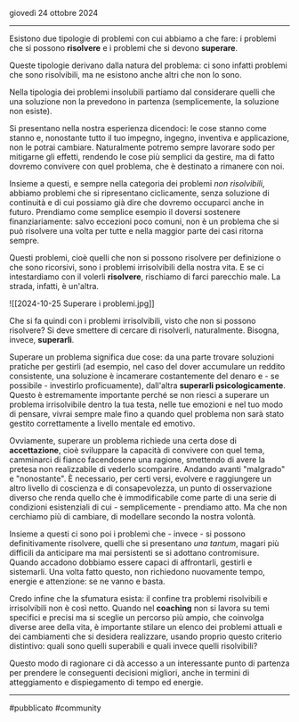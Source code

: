 giovedì 24 ottobre 2024
***

Esistono due tipologie di problemi con cui abbiamo a che fare: i problemi che si possono **risolvere** e i problemi che si devono **superare**.

Queste tipologie derivano dalla natura del problema: ci sono infatti problemi che sono risolvibili, ma ne esistono anche altri che non lo sono.

Nella tipologia dei problemi insolubili partiamo dal considerare quelli che una soluzione non la prevedono in partenza (semplicemente, la soluzione non esiste).

Si presentano nella nostra esperienza dicendoci: le cose stanno come stanno e, nonostante tutto il tuo impegno, ingegno, inventiva e applicazione, non le potrai cambiare. Naturalmente potremo sempre lavorare sodo per mitigarne gli effetti, rendendo le cose più semplici da gestire, ma di fatto dovremo convivere con quel problema, che è destinato a rimanere con noi.

Insieme a questi, e sempre nella categoria dei problemi _non risolvibili_, abbiamo problemi che si ripresentano ciclicamente, senza soluzione di continuità e di cui possiamo già dire che dovremo occuparci anche in futuro. 
Prendiamo come semplice esempio il doversi sostenere finanziariamente: salvo eccezioni poco comuni, non è un problema che si può risolvere una volta per tutte e nella maggior parte dei casi ritorna sempre. 

Questi problemi, cioè quelli che non si possono risolvere per definizione o che sono ricorsivi, sono i problemi irrisolvibili della nostra vita.
E se ci intestardiamo con il volerli **risolvere**, rischiamo di farci parecchio male. La strada, infatti, è un'altra.

![[2024-10-25 Superare i problemi.jpg]]


Che si fa quindi con i problemi irrisolvibili, visto che non si possono risolvere?
Si deve smettere di cercare di risolverli, naturalmente. Bisogna, invece, **superarli**. 

Superare un problema significa due cose: da una parte trovare soluzioni pratiche per gestirli (ad esempio, nel caso del dover accumulare un reddito consistente, una soluzione è incamerare costantemente del denaro e - se possibile - investirlo proficuamente), dall'altra **superarli psicologicamente**. Questo è estremamente importante perché se non riesci a superare un problema irrisolvibile dentro la tua testa, nelle tue emozioni e nel tuo modo di pensare, vivrai sempre male fino a quando quel problema non sarà stato gestito correttamente a livello mentale ed emotivo.

Ovviamente, superare un problema richiede una certa dose di **accettazione**, cioè sviluppare la capacità di convivere con quel tema, camminarci di fianco facendosene una ragione, smettendo di avere la pretesa non realizzabile di vederlo scomparire. Andando avanti "malgrado" e "nonostante".
È necessario, per certi versi, evolvere e raggiungere un altro livello di coscienza e di consapevolezza, un punto di osservazione diverso che renda quello che è immodificabile come parte di una serie di condizioni esistenziali di cui - semplicemente - prendiamo atto. Ma che non cerchiamo più di cambiare, di modellare secondo la nostra volontà.

Insieme a questi ci sono poi i problemi che - invece - si possono definitivamente risolvere, quelli che si presentano _una tantum_, magari più difficili da anticipare ma mai persistenti se si adottano contromisure. Quando accadono dobbiamo essere capaci di affrontarli, gestirli e sistemarli. Una volta fatto questo, non richiedono nuovamente tempo, energie e attenzione: se ne vanno e basta.

Credo infine che la sfumatura esista: il confine tra problemi risolvibili e irrisolvibili non è così netto. 
Quando nel **coaching** non si lavora su temi specifici e precisi ma si sceglie un percorso più ampio, che coinvolga diverse aree della vita, è importante stilare un elenco dei problemi attuali e dei cambiamenti che si desidera realizzare, usando proprio questo criterio distintivo: quali sono quelli superabili e quali invece quelli risolvibili? 

Questo modo di ragionare ci dà accesso a un interessante punto di partenza per prendere le conseguenti decisioni migliori, anche in termini di atteggiamento e dispiegamento di tempo ed energie.

***

#pubblicato #community 